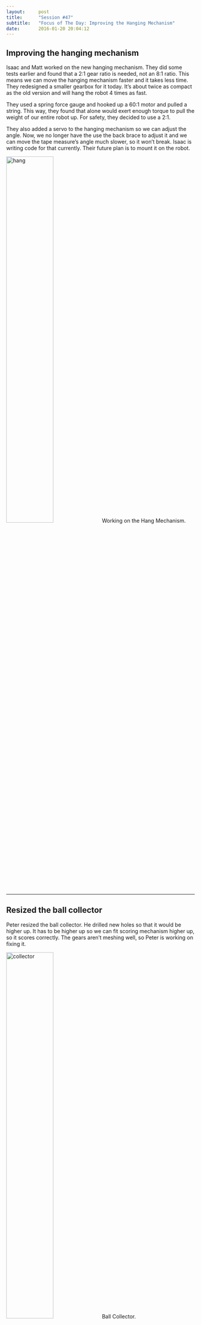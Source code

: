 ```yaml
---
layout:     post
title:      "Session #47"
subtitle:   "Focus of The Day: Improving the Hanging Mechanism"
date:       2016-01-20 20:04:12
---
```


<h2>Improving the hanging mechanism</h2>

<p>Isaac and Matt worked on the new hanging mechanism. They did some tests earlier and found that a 2:1 gear ratio is needed, not an 8:1 ratio. This means we can move the hanging mechanism faster and it takes less time. They redesigned a smaller gearbox for it today. It’s about twice as compact as the old version and will hang the robot 4 times as fast.</p>

<p>They used a spring force gauge and hooked up a 60:1 motor and pulled a string. This way, they found that alone would exert enough torque to pull the weight of our entire robot up. For safety, they decided to use a 2:1.</p>

<p>They also added a servo to the hanging mechanism so we can adjust the angle. Now, we no longer have the use the back brace to adjust it and we can move the tape measure’s angle much slower, so it won’t break. Isaac is writing code for that currently. Their future plan is to mount it on the robot.</p>

<img src="{{ site.baseurl }}/img/post47-1.jpg" alt="hang" width="50%">
<span style="text-align: left;" class="caption text-muted">Working on the Hang Mechanism.</span>

<hr>

<h2>Resized the ball collector</h2>

<p>Peter resized the ball collector. He drilled new holes so that it would be higher up. It has to be higher up so we can fit scoring mechanism higher up, so it scores correctly. The gears aren’t meshing well, so Peter is working on fixing it. </p>

<img src="{{ site.baseurl }}/img/post47-2.jpg" alt="collector" width="50%">
<span style="text-align: left;" class="caption text-muted">Ball Collector.</span>

<hr>

<h2>Better zipliner trigger</h2>

<p>Samin and Armon made a mechanism to trigger the zipliners. This is similar to the King’s mechanism, in that it folds down and works reliably. It will work better than our current mechanism because it will be able to get the third zipliner and generally be more reliable.</p>

<img src="{{ site.baseurl }}/img/post47-3.jpg" alt="zipliner" width="50%">
<span style="text-align: left;" class="caption text-muted">New Zipliner Trigger.</span>

<hr>

<h2>Adding second motor to drive train</h2>

<p>Wilson and Samin added a second motor to each side of the drive train for extra torque. Wilson also labeled sides of the robot and is prepared to do the electronics after everything has been mounted. Labeling the sides helps communicate which motors are plugged into where, helps communication between the drivers, and allows the judges to understand our robot better. His last point: it’s fun :-).</p>

<img src="{{ site.baseurl }}/img/post47-4.jpg" alt="brace" width="50%">
<span style="text-align: left;" class="caption text-muted">Back Brace.</span>

<hr>

<h2>Replaced back wheel</h2>

<p>Samin replaced the back wheel with a different back wheel. It is a ninja-flex 3D printed back wheel. It is the same idea as our old treads, but works better repurposed for this.</p>

<img src="{{ site.baseurl }}/img/post47-5.jpg" alt="wheel" width="50%">
<span style="text-align: left;" class="caption text-muted">Back Brace Wheel.</span>

<hr>

<h2>Engineering notebook fixing</h2>

<p>Although the notebook did well at Interleague, that does not mean it is done. Arielle worked on fixing formatting problems, revising and editing, and organized it in such a way that computer page numbering will be easier. In addition, she added all the daily logs to the table of contents for the sake of ease of reading. </p>